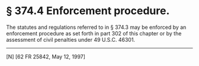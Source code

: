 # § 374.4   Enforcement procedure.

The statutes and regulations referred to in § 374.3 may be enforced by an enforcement procedure as set forth in part 302 of this chapter or by the assessment of civil penalties under 49 U.S.C. 46301.



---

[N] [62 FR 25842, May 12, 1997]




